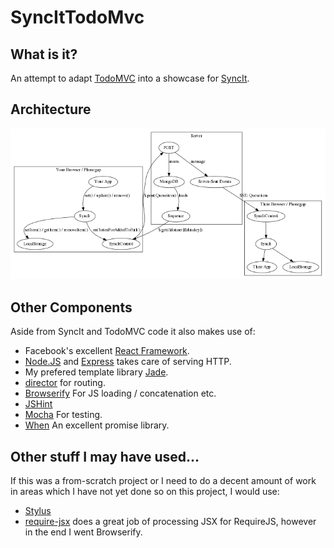 # SyncItTodoMvc

## What is it?

An attempt to adapt [TodoMVC](http://todomvc.com/) into a showcase for [SyncIt](https://github.com/forbesmyester/SyncIt).

## Architecture

![Architecture Diagram](README.bin/img/architecture_diagram.png)

## Other Components

Aside from SyncIt and TodoMVC code it also makes use of:

 * Facebook's excellent [React Framework](http://facebook.github.io/react/).
 * [Node.JS](http://nodejs.org/) and [Express](http://expressjs.com/) takes care of serving HTTP.
 * My prefered template library [Jade](http://jade-lang.com/).
 * [director](https://github.com/flatiron/director) for routing.
 * [Browserify](http://browserify.org/) For JS loading / concatenation etc.
 * [JSHint](http://www.jshint.com/)
 * [Mocha](http://visionmedia.github.io/mocha/) For testing.
 * [When](https://github.com/cujojs/when) An excellent promise library.

## Other stuff I may have used...

If this was a from-scratch project or I need to do a decent amount of work in areas which I have not yet done so on this project, I would use:

 * [Stylus](http://learnboost.github.io/stylus/)
 * [require-jsx](https://github.com/seiffert/require-jsx) does a great job of processing JSX for RequireJS, however in the end I went Browserify.

